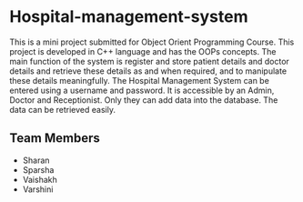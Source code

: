 # Hospital-management-system

This is a mini project submitted for Object Orient Programming Course.
This project is developed in C++ language and has the OOPs concepts.
The main function of the system is register and store patient details and doctor details and retrieve these details as and when required, and to manipulate these details meaningfully.
The Hospital Management System can be entered using a username and password. 
It is accessible by an Admin, Doctor and Receptionist. Only they can add data into the database. The data can be retrieved easily. 

## Team Members
* Sharan
* Sparsha
* Vaishakh
* Varshini
